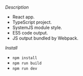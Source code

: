 *Description*

* React app.
* TypeScript project.
* SystemJS module style.
* ES5 code output.
* JS output bundled by Webpack.

*Install*

* `npm install`
* `npm run build`
* `npm run dev`
